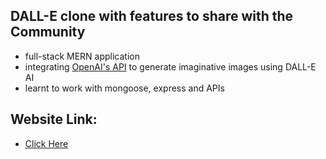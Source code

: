 ## DALL-E clone with features to share with the Community
- full-stack MERN application
- integrating [OpenAI's API](https://platform.openai.com/docs/introduction) to generate imaginative images using DALL-E AI
- learnt to work with mongoose, express and APIs

## Website Link: 
- [Click Here](https://dall-e-community.netlify.app/)
